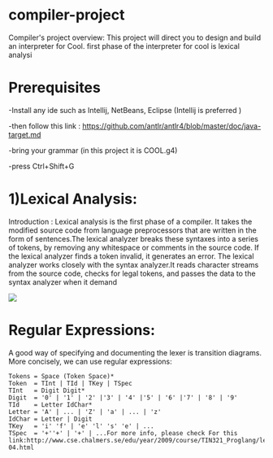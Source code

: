 # compiler-project
Compiler's project overview:
This project will direct you to design and build an interpreter for Cool. 
first phase of the interpreter for cool  is lexical analysi

# Prerequisites
-Install any ide such as Intellij, NetBeans, Eclipse (Intellij is preferred )

-then follow this link : https://github.com/antlr/antlr4/blob/master/doc/java-target.md

-bring your grammar (in this project it is COOL.g4)

-press Ctrl+Shift+G

# 1)Lexical Analysis:

Introduction :
Lexical analysis is the first phase of a compiler. It takes the modified source code from language preprocessors 
that are written in the form of sentences.The lexical analyzer breaks these syntaxes into a series of tokens, 
by removing any whitespace or comments in the source code. If the lexical analyzer finds a token invalid,
it generates an error. The lexical analyzer works closely with the syntax analyzer.It reads character streams
from the source code, checks for legal tokens, and passes the data to the syntax analyzer when it demand

![](https://raw.githubusercontent.com/asmaa122281/compiler-project/master/lexical%20(1).png)

# Regular Expressions:

A good way of specifying and documenting the lexer is transition diagrams.
More concisely, we can use regular expressions:

    Tokens = Space (Token Space)*
    Token  = TInt | TId | TKey | TSpec 
    TInt   = Digit Digit*
    Digit  = '0' | '1' | '2' |'3' | '4' |'5' | '6' |'7' | '8' | '9'
    TId    = Letter IdChar*
    Letter = 'A' | ... | 'Z' | 'a' | ... | 'z'
    IdChar = Letter | Digit
    TKey   = 'i' 'f' | 'e' 'l' 's' 'e' | ...
    TSpec  = '+''+' | '+' | ...For more info, please check For this link:http://www.cse.chalmers.se/edu/year/2009/course/TIN321_Proglang/lectures/proglang-04.html



 

